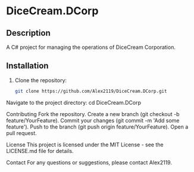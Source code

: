 # DiceCream.DCorp

## Description
A C# project for managing the operations of DiceCream Corporation.

## Installation
1. Clone the repository:
   ```sh
   git clone https://github.com/Alex2119/DiceCream.DCorp.git
   ```
   
Navigate to the project directory:
cd DiceCream.DCorp

Contributing
Fork the repository.
Create a new branch (git checkout -b feature/YourFeature).
Commit your changes (git commit -m 'Add some feature').
Push to the branch (git push origin feature/YourFeature).
Open a pull request.

License
This project is licensed under the MIT License - see the LICENSE.md file for details.

Contact
For any questions or suggestions, please contact Alex2119.

